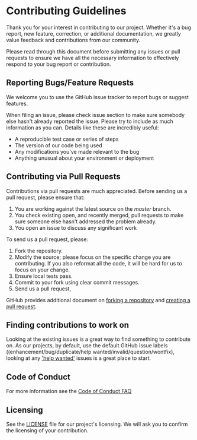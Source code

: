 # Contributing Guidelines

Thank you for your interest in contributing to our project. Whether it's a bug report, new feature, correction, or additional 
documentation, we greatly value feedback and contributions from our community.

Please read through this document before submitting any issues or pull requests to ensure we have all the necessary 
information to effectively respond to your bug report or contribution.


## Reporting Bugs/Feature Requests

We welcome you to use the GitHub issue tracker to report bugs or suggest features.

When filing an issue, please check issue section to make sure somebody else hasn't already 
reported the issue. Please try to include as much information as you can. Details like these are incredibly useful:

* A reproducible test case or series of steps
* The version of our code being used
* Any modifications you've made relevant to the bug
* Anything unusual about your environment or deployment


## Contributing via Pull Requests
Contributions via pull requests are much appreciated. Before sending us a pull request, please ensure that:

1. You are working against the latest source on the *master* branch.
2. You check existing open, and recently merged, pull requests to make sure someone else hasn't addressed the problem already.
3. You open an issue to discuss any significant work

To send us a pull request, please:

1. Fork the repository.
2. Modify the source; please focus on the specific change you are contributing. If you also reformat all the code, it will be hard for us to focus on your change.
3. Ensure local tests pass.
4. Commit to your fork using clear commit messages.
5. Send us a pull request,

GitHub provides additional document on [forking a repository](https://github.com/kodeflap/GiTag-.git) and 
[creating a pull request](https://github.blog/2015-01-21-how-to-write-the-perfect-pull-request/).

## Finding contributions to work on
Looking at the existing issues is a great way to find something to contribute on. As our projects, by default, use the default GitHub issue labels ((enhancement/bug/duplicate/help wanted/invalid/question/wontfix), looking at any ['help wanted'](https://github.com/amzn/drs-sample-android-app/labels/help%20wanted) issues is a great place to start. 


## Code of Conduct
For more information see the [Code of Conduct FAQ](https://github.com/kodeflap/GiTag-/blob/master/CODE_OF_CONDUCT.md) 

## Licensing

See the [LICENSE](https://github.com/kodeflap/GiTag-/blob/master/LICENSE) file for our project's licensing. We will ask you to confirm the licensing of your contribution.
